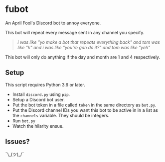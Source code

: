 # fubot
An April Fool's Discord bot to annoy everyone.

This bot will repeat every message sent in any channel you specify.

> *i was like "yo make a bot that repeats everything back" and tom was like "k" and i was like "you're gon do it?" and tom was like "yeh"*

This bot will only do anything if the day and month are 1 and 4 respectively.

## Setup

This script requires Python 3.6 or later.

* Install `discord.py` using `pip`.
* Setup a Discord bot user.
* Put the bot token in a file called `token` in the same directory as `bot.py`.
* Put the Discord channel IDs you want this bot to be active in in a list as the `channels` variable. They should be integers.
* Run `bot.py`
* Watch the hilarity ensue.

## Issues?
¯\\_(ツ)\_/¯
